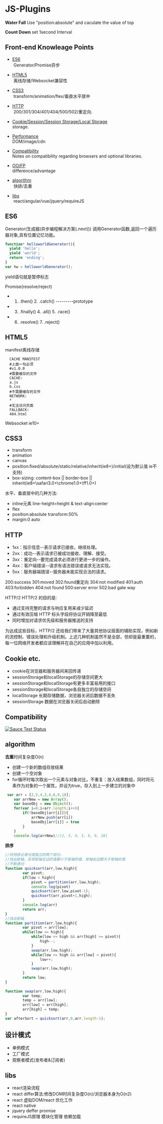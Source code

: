 # JS-Plugins
**Water Fall**
Use "position:absolute" and caculate the value of top

**Count Down**
set 1second Interval


Front-end Knowleage Points
--------

* [ES6](#es6)<br />
  Generator/Promise异步
  
* [HTML5](#html5)<br />
  离线存储/Websocket兼容性
  
* [CSS3](#css3)<br />
  transform/animation/flex/垂直水平居中
  
* [HTTP](#http)<br />
  200/301/304/401/404/500/502/重定向.
  
* [Cookie/Session/Session Storage/Local Storage](#cookie)<br />
  storage.

* [Performance](#performance)<br />
  DOM/image/cdn

* [Compatibility](#compatibility)<br />
  Notes on compatibility regarding browsers and optional libraries.

* [OO/FP](#OO/FP)<br />
  difference/advantage
  
* [algorithm](#algorithm)<br />
  快排/去重
  
* [libs](#libs)<br />
  react/angular/vue/jquery/requireJS
  
ES6
-------------
Generator(生成器)异步编程解决方案(.next())
调用Generator函数,返回一个遍历器对象,具有位置记忆功能。
```js
function* helloworldGenerator(){
  yield 'hello';
  yield 'world';
  return 'ending';
}
var hw = helloworldGenerator();
```
yield语句就是暂停标志

Promise(resolve/reject)

* 1. .then() 2. .catch() ---------prototype
* 3. .finally() 4. .all() 5. .race()
* 6. .resolve() 7. .reject()


HTML5
-------------
manifest离线存储
```manifest
  CACHE MANIFEST
  #上面一句必须
  #v1.0.0
  #需要缓存的文件
  CACHE:
  a.js
  b.css
  #不需要缓存的文件
  NETWORK:
  *
  #无法访问页面
  FALLBACK:
  404.html
```
Websocket ie10+

CSS3
-------------
* transform
* animation
* canvas
* position:fixed/absolute/static/relative/inherit(ie8+)/initial(设为默认值 ie不支持)
* box-sizing: content-box || border-box || inherit(ie8+\safari3.0+\chrome1.0+\ff1.0+)

水平、垂直居中的几种方法:

* inline元素 line-height=height & text-align:center
* flex
* position:absolute transform:50%
* margin:0 auto

HTTP
-------------
* 1xx：指示信息--表示请求已接收，继续处理。
* 2xx：成功--表示请求已被成功接收、理解、接受。
* 3xx：重定向--要完成请求必须进行更进一步的操作。
* 4xx：客户端错误--请求有语法错误或请求无法实现。
* 5xx：服务器端错误--服务器未能实现合法的请求。

200:success
301:moved
302:found重定向
304:not modified
401:auth
403:forbidden
404:not found
500:server error
502:bad gate way

HTTP/2
HTTP/2 的目的是:
* 通过支持完整的请求与响应复用来减少延迟
* 通过有效压缩 HTTP 标头字段将协议开销降至最低
* 同时增加对请求优先级和服务器推送的支持

为达成这些目标，HTTP/2 还给我们带来了大量其他协议层面的辅助实现，例如新的流控制、错误处理和升级机制。上述几种机制虽然不是全部，但却是最重要的，每一位网络开发者都应该理解并在自己的应用中加以利用。

Cookie etc.
-------------
* cookie在浏览器和服务器间来回传递
* sessionStorage和localStorage的存储空间更大
* sessionStorage和localStorage有更多丰富易用的接口
* sessionStorage和localStorage各自独立的存储空间
* localStorage 长期存储数据，浏览器关闭后数据不丢失
* sessionStorage 数据在浏览器关闭后自动删除

Compatibility
-------------
[![Sauce Test Status](https://saucelabs.com/browser-matrix/protobuf.svg)](https://saucelabs.com/u/protobuf)

algorithm
------------
**去重**时间复杂度O(n)
* 创建一个新的数组存放结果
* 创建一个空对象 
* for循环时每次取出一个元素与对象对比，不重复：放入结果数组，同时将元素作为对象的一个属性，并设为true，存入到上一步建立的对象中

```js
 var arr = [2,5,4,3,4,6,9,18];
	var arrNew = new Array();
	var baseObj = new Object();
	for(var i=0;i<arr.length;i++){
		if(!baseObj[arr[i]]){
			arrNew.push(arr[i])
			baseObj[arr[i]] = true
		}
	}
	console.log(arrNew)//[2, 5, 4, 3, 6, 9, 18]
```

**排序**
```js
//将待排记录分成独立的两个部分，
//找出枢轴，实现枢轴左边的值都小于枢轴的值，枢轴右边都大于枢轴的值
//不断递归
function quicksort(arr,low,high){
        var pivot;
        if(low < high){
            pivot = partition(arr,low,high);
			console.log(pivot)
            quicksort(arr,low,pivot-1);
            quicksort(arr,pivot+1,high);
        }
		console.log(arr)
        return arr;
}
//找出枢轴
function partition(arr,low,high){
        var pivot = arr[low];
        while(low <= high){
            while(low <= high && arr[high] >= pivot){
                high--;
            }
            swap(arr,low,high);
            while(low <= high && arr[low] < pivot){
                low++;
            }
            swap(arr,low,high);
        }
        return low;
}
	
function swap(arr,low,high){
        var temp;
        temp = arr[low];
        arr[low] = arr[high];
        arr[high] = temp;
}
var afterSort = quicksort(arr,0,arr.length-1);
```
设计模式
-------------
* 单例模式
* 工厂模式
* 观察者模式(发布者&订阅者)

libs
-------------
* react渲染流程
* react differ算法:修改DOM时间复杂度O(n)/浏览器本身为O(n2)
* react 虚拟DOM/react 优化工作
* react native
* jquery deffer promise
* requireJS原理 模块化管理 依赖加载
